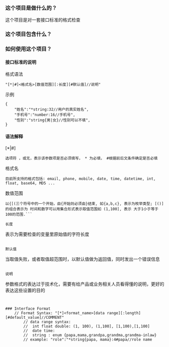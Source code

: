 ### 这个项目是做什么的？
这个项目是对一套接口标准的格式检查

### 这个项目包含什么？

### 如何使用这个项目？

#### 接口标准的说明

格式语法 
```
"[*|#]<格式名>[数值范围][:长度][#默认值]//说明"
```
示例
```
{
	"姓名":"*string:32//用户的真实姓名",
	"手机号":"number:16//手机号",
	"性别":"string{男|女}//性别可以不填",
}
```

#### 语法解释
[*|#] 
```
选项符 ，或无，表示该参数项是否必须填写， * 为必填， #根据前后文条件确定是否必填
```

格式名
```
目前所支持的格式包括: email, phone, mobile, date, time, datetime, int, float, base64, MD5 ...
```
数值范围
```
以{[(三个符号中的一个开始，由{开始则必须由}结束, 如{a,b,c}, 表示为枚举类型; [()] 的组合表示为 时间和数字可以用集合形式表示取值范围如 (1,100], 表示 大于1小于等于100的范围.```

长度
```
表示为需要检查的变量里原始值的字符长度
```

默认值
```
当取值失败，或者取值超范围时，以默认值做为返回值，同时发出一个错误信息
```

说明
```
参数格式的表达过于技术化，需要有给产品或业务相关人员看得懂的说明，更好的表达这些设置的目的
```


### Interface Format 
    // Format Syntax: "[*]<format_name>[data range][:length][#default_value]//COMMENT"
		// data range syntax:
		// 	int float double: (1, 100), (1,100], [1,100),[1,100] 
		//  date time: 
		//  string : enum {papa,mama,grandpa,grandma,grandma-inlaw}
		// example: "role":"*string{papa, mama}:4#papa//role name 

